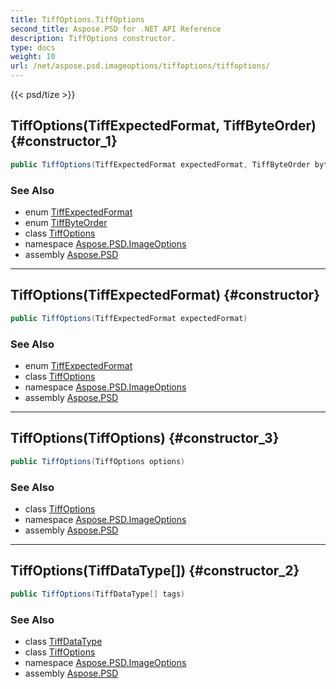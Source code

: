 ```yaml
---
title: TiffOptions.TiffOptions
second_title: Aspose.PSD for .NET API Reference
description: TiffOptions constructor. 
type: docs
weight: 10
url: /net/aspose.psd.imageoptions/tiffoptions/tiffoptions/
---
```

{{< psd/tize >}}
## TiffOptions(TiffExpectedFormat, TiffByteOrder) {#constructor_1}

```csharp
public TiffOptions(TiffExpectedFormat expectedFormat, TiffByteOrder byteOrder)
```

### See Also

* enum [TiffExpectedFormat](../../../aspose.psd.fileformats.tiff.enums/tiffexpectedformat/)
* enum [TiffByteOrder](../../../aspose.psd.fileformats.tiff.enums/tiffbyteorder/)
* class [TiffOptions](../)
* namespace [Aspose.PSD.ImageOptions](../../tiffoptions/)
* assembly [Aspose.PSD](../../../)

---

## TiffOptions(TiffExpectedFormat) {#constructor}

```csharp
public TiffOptions(TiffExpectedFormat expectedFormat)
```

### See Also

* enum [TiffExpectedFormat](../../../aspose.psd.fileformats.tiff.enums/tiffexpectedformat/)
* class [TiffOptions](../)
* namespace [Aspose.PSD.ImageOptions](../../tiffoptions/)
* assembly [Aspose.PSD](../../../)

---

## TiffOptions(TiffOptions) {#constructor_3}

```csharp
public TiffOptions(TiffOptions options)
```

### See Also

* class [TiffOptions](../)
* namespace [Aspose.PSD.ImageOptions](../../tiffoptions/)
* assembly [Aspose.PSD](../../../)

---

## TiffOptions(TiffDataType[]) {#constructor_2}

```csharp
public TiffOptions(TiffDataType[] tags)
```

### See Also

* class [TiffDataType](../../../aspose.psd.fileformats.tiff/tiffdatatype/)
* class [TiffOptions](../)
* namespace [Aspose.PSD.ImageOptions](../../tiffoptions/)
* assembly [Aspose.PSD](../../../)


